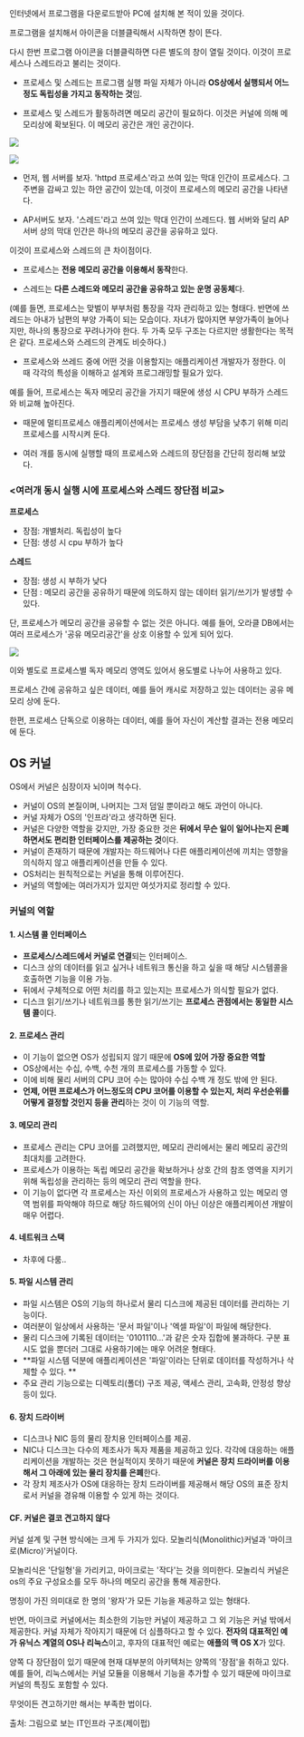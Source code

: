  
인터넷에서 프로그램을 다운로드받아 PC에 설치해 본 적이 있을 것이다. 


프로그램을 설치해서 아이콘을 더블클릭해서 시작하면 창이 뜬다.

다시 한번 프로그램 아이콘을 더블클릭하면 다른 별도의 창이 열릴 것이다. 이것이 프로세스나 스레드라고 불리는 것이다.


- 프로세스 및 스레드는 프로그램 실행 파일 자체가 아니라 **OS상에서 실행되서 어느 정도 독립성을 가지고 동작하는 것**임.


- 프로세스 및 스레드가 활동하려면 메모리 공간이 필요하다. 
이것은 커널에 의해 메모리상에 확보된다. 이 메모리 공간은 개인 공간이다.

![](https://images.velog.io/images/sandartchip/post/ee0dc559-96f3-40a2-8910-fd3e8a39e691/K1.jpg)

![](https://images.velog.io/images/sandartchip/post/3c1d6dc6-d35b-488e-a74c-c75e7d3baf93/K3.jpg)

- 먼저, 웹 서버를 보자. 'httpd 프로세스'라고 쓰여 있는 막대 인간이 프로세스다. 
그 주변을 감싸고 있는 하얀 공간이 있는데, 이것이 프로세스의 메모리 공간을 나타낸다. 


- AP서버도 보자. '스레드'라고 쓰여 있는 막대 인간이 쓰레드다. 
웹 서버와 달리 AP서버 상의 막대 인간은 하나의 메모리 공간을 공유하고 있다. 

이것이 프로세스와 스레드의 큰 차이점이다. 

- 프로세스는 **전용 메모리 공간을 이용해서 동작**한다. 

- 스레드는 **다른 스레드와 메모리 공간을 공유하고 있는 운명 공동체**다.


(예를 들면, 프로세스는 맞벌이 부부처럼 통장을 각자 관리하고 있는 형태다. 반면에 쓰레드는 아내가 남편의 부양 가족이 되는 모습이다. 자녀가 많아지면 부양가족이 늘어나지만, 하나의 통장으로 꾸려나가야 한다. 두 가족 모두 구조는 다르지만 생활한다는 목적은 같다. 프로세스와 스레드의 관계도 비슷하다.)


- 프로세스와 쓰레드 중에 어떤 것을 이용할지는 애플리케이션 개발자가 정한다. 이 때 각각의 특성을 이해하고 설계와 프로그래밍할 필요가 있다. 

예를 들어, 프로세스는 독자 메모리 공간을 가지기 때문에 생성 시 CPU 부하가 스레드와 비교해 높아진다.

- 때문에 멀티프로세스 애플리케이션에서는 프로세스 생성 부담을 낮추기 위해 미리 프로세스를 시작시켜 둔다. 
 

- 여러 개를 동시에 실행할 때의 프로세스와 스레드의 장단점을 간단히 정리해 보았다.

### <여러개 동시 실행 시에 프로세스와 스레드 장단점 비교>


**프로세스**
- 장점: 개별처리. 독립성이 높다 
- 단점: 생성 시 cpu 부하가 높다

**스레드** 
- 장점: 생성 시 부하가 낮다 
- 단점 : 메모리 공간을 공유하기 때문에 의도하지 않는 데이터 읽기/쓰기가 발생할 수 있다.

단, 프로세스가 메모리 공간을 공유할 수 없는 것은 아니다. 예를 들어, 오라클 DB에서는 여러 프로세스가 '공유 메모리공간'을 상호 이용할 수 있게 되어 있다.


 
![](https://images.velog.io/images/sandartchip/post/428a73bf-55f9-4e61-939c-7861b979672f/K2.jpg)

이와 별도로 프로세스별 독자 메모리 영역도 있어서 용도별로 나누어 사용하고 있다.

프로세스 간에 공유하고 싶은 데이터, 예를 들어 캐시로 저장하고 있는 데이터는 공유 메모리 상에 둔다.

한편, 프로세스 단독으로 이용하는 데이터, 예를 들어 자신이 계산할 결과는 전용 메모리에 둔다.

## OS 커널
 

OS에서 커널은 심장이자 뇌이며 척수다.

- 커널이 OS의 본질이며, 나머지는 그저 덤일 뿐이라고 해도 과언이 아니다.
- 커널 자체가 OS의 '인프라'라고 생각하면 된다.
- 커널은 다양한 역할을 갖지만, 가장 중요한 것은 **뒤에서 무슨 일이 일어나는지 은폐하면서도 편리한 인터페이스를 제공하는 것**이다.
- 커널이 존재하기 때문에 개발자는 하드웨어나 다른 애플리케이션에 끼치는 영향을 의식하지 않고 애플리케이션을 만들 수 있다.
- OS처리는 원칙적으로는 커널을 통해 이루어진다.
- 커널의 역할에는 여러가지가 있지만 여섯가지로 정리할 수 있다.

### 커널의 역할

#### 1. 시스템 콜 인터페이스
- **프로세스/스레드에서 커널로 연결**되는 인터페이스. 
- 디스크 상의 데이터를 읽고 싶거나 네트워크 통신을 하고 싶을 때 해당 시스템콜을 호출하면 기능을 이용 가능.
- 뒤에서 구체적으로 어떤 처리를 하고 있는지는 프로세스가 의식할 필요가 없다. 
- 디스크 읽기/쓰기나 네트워크를 통한 읽기/쓰기는 **프로세스 관점에서는 동일한 시스템 콜**이다.

#### 2. 프로세스 관리
- 이 기능이 없으면 OS가 성립되지 않기 때문에 **OS에 있어 가장 중요한 역할**
- OS상에서는 수십, 수백, 수천 개의 프로세스를 가동할 수 있다.
- 이에 비해 물리 서버의 CPU 코어 수는 많아야 수십 수백 개 정도 밖에 안 된다.
- **언제, 어떤 프로세스가 어느정도의 CPU 코어를 이용할 수 있는지, 처리 우선순위를 어떻게 결정할 것인지 등을 관리**하는 것이 이 기능의 역할.

#### 3. 메모리 관리
- 프로세스 관리는 CPU 코어를 고려했지만, 메모리 관리에서는 물리 메모리 공간의 최대치를 고려한다.
- 프로세스가 이용하는 독립 메모리 공간을 확보하거나 상호 간의 참조 영역을 지키기 위해 독립성을 관리하는 등의 메모리 관리 역할을 한다.
- 이 기능이 없다면 각 프로세스는 자신 이외의 프로세스가 사용하고 있는 메모리 영역 범위를 파악해야 하므로 해당 하드웨어의 신이 아닌 이상은 애플리케이션 개발이 매우 어렵다.

#### 4. 네트워크 스택
- 차후에 다룸..

#### 5. 파일 시스템 관리
- 파일 시스템은 OS의 기능의 하나로서 물리 디스크에 제공된 데이터를 관리하는 기능이다.
- 여러분이 일상에서 사용하는 '문서 파일'이나 '엑셀 파일'이 파일에 해당한다.
- 물리 디스크에 기록된 데이터는 '0101110...'과 같은 숫자 집합에 불과하다. 구분 표시도 없을 뿐더러 그대로 사용하기에는 매우 어려운 형태다.
- **파일 시스템 덕분에 애플리케이션은 '파일'이라는 단위로 데이터를 작성하거나 삭제할 수 있다. **
- 주요 관리 기능으로는 디렉토리(폴더) 구조 제공, 액세스 관리, 고속화, 안정성 향상 등이 있다.

#### 6. 장치 드라이버
- 디스크나 NIC 등의 물리 장치용 인터페이스를 제공.
- NIC나 디스크는 다수의 제조사가 독자 제품을 제공하고 있다. 각각에 대응하는 애플리케이션을 개발하는 것은 현실적이지 못하기 때문에 **커널은 장치 드라이버를 이용해서 그 아래에 있는 물리 장치를 은폐**한다.
- 각 장치 제조사가 OS에 대응하는 장치 드라이버를 제공해서 해당 OS의 표준 장치로서 커널을 경유해 이용할 수 있게 하는 것이다.


#### CF. 커널은 결코 견고하지 않다
커널 설계 및 구현 방식에는 크게 두 가지가 있다. 모놀리식(Monolithic)커널과 '마이크로(Micro)'커널이다. 

모놀리식은 '단일형'을 가리키고, 마이크로는 '작다'는 것을 의미한다.
모놀리식 커널은 os의 주요 구성요소를 모두 하나의 메모리 공간을 통해 제공한다.

명칭이 가진 의미대로 한 명의 '왕자'가 모든 기능을 제공하고 있는 형태다.

반면, 마이크로 커널에서는 최소한의 기능만 커널이 제공하고 그 외 기능은 커널 밖에서 제공한다. 커널 자체가 작아지기 때문에 더 심플하다고 할 수 있다. **전자의 대표적인 예가 유닉스 계열의 OS나 리눅스**이고, 후자의 대표적인 예로는 **애플의 맥 OS X**가 있다.

양쪽 다 장단점이 있기 때문에 현재 대부분의 아키텍처는 양쪽의 '장점'을 취하고 있다. 예를 들어, 리눅스에서는 커널 모듈을 이용해서 기능을 추가할 수 있기 때문에 마이크로 커널의 특징도 포함할 수 있다.

무엇이든 견고하기만 해서는 부족한 법이다. 

출처: 그림으로 보는 IT인프라 구조(제이펍)
